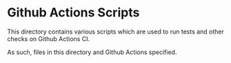 # Github Actions Scripts

This directory contains various scripts which are used to run tests and other checks on Github
Actions CI.

As such, files in this directory and Github Actions specified.
